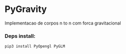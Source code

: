 # PyGravity
Implementacao de corpos n to n com forca gravitacional

### Deps install:
```bash 
pip3 install PyOpengl PyGLM
```